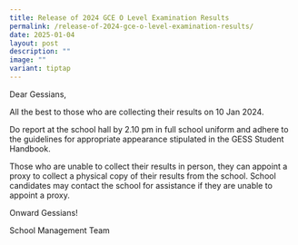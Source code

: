 ```yaml
---
title: Release of 2024 GCE O Level Examination Results
permalink: /release-of-2024-gce-o-level-examination-results/
date: 2025-01-04
layout: post
description: ""
image: ""
variant: tiptap
---
```

<p>Dear Gessians,</p>
<p></p>
<p>All the best to those who are collecting their results on 10 Jan 2024.&nbsp;</p>
<p></p>
<p>Do report at the school hall by 2.10 pm in full school uniform and adhere
to the guidelines for appropriate appearance stipulated in the GESS Student
Handbook.</p>
<p></p>
<p>Those who are unable to collect their results in person, they can appoint
a proxy to collect a physical copy of their results from the school. School
candidates may contact the school for assistance if they are unable to
appoint a proxy.</p>
<p></p>
<p>Onward Gessians!</p>
<p></p>
<p>School Management Team</p>
<p></p>
<p></p>